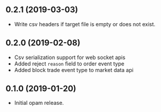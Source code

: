 ## 0.2.1 (2019-03-03)

- Write csv headers if target file is empty or does not exist.

## 0.2.0 (2019-02-08)

- Csv serialization support for web socket apis
- Added reject `reason` field to order event type
- Added block trade event type to market data api

## 0.1.0 (2019-01-20)

- Initial opam release.

